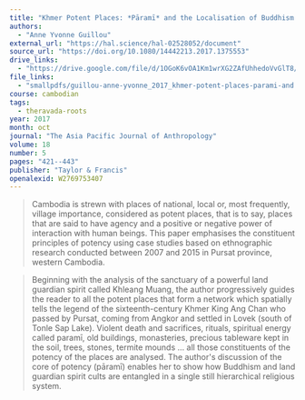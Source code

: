 ```yaml
---
title: "Khmer Potent Places: *Pāramī* and the Localisation of Buddhism and Monarchy in Cambodia"
authors:
  - "Anne Yvonne Guillou"
external_url: "https://hal.science/hal-02528052/document"
source_url: "https://doi.org/10.1080/14442213.2017.1375553"
drive_links:
  - "https://drive.google.com/file/d/1OGoK6vOA1Km1wrXG2ZAfUhhedoVvGlT8/view?usp=drivesdk"
file_links:
  - "smallpdfs/guillou-anne-yvonne_2017_khmer-potent-places-parami-and.pdf"
course: cambodian
tags:
  - theravada-roots
year: 2017
month: oct
journal: "The Asia Pacific Journal of Anthropology"
volume: 18
number: 5
pages: "421--443"
publisher: "Taylor & Francis"
openalexid: W2769753407
---
```


> Cambodia is strewn with places of national, local or, most frequently, village importance, considered as potent places, that is to say, places that are said to have agency and a positive or negative power of interaction with human beings.
> This paper emphasises the constituent principles of potency using case studies based on ethnographic research conducted between 2007 and 2015 in Pursat province, western Cambodia.

> Beginning with the analysis of the sanctuary of a powerful land guardian spirit called Khleang Muang, the author progressively guides the reader to all the potent places that form a network which spatially tells the legend of the sixteenth-century Khmer King Ang Chan who passed by Pursat, coming from Angkor and settled in Lovek (south of Tonle Sap Lake).
> Violent death and sacrifices, rituals, spiritual energy called paramī, old buildings, monasteries, precious tableware kept in the soil, trees, stones, termite mounds … all those constituents of the potency of the places are analysed.
> The author's discussion of the core of potency (pāramī) enables her to show how Buddhism and land guardian spirit cults are entangled in a single still hierarchical religious system.

